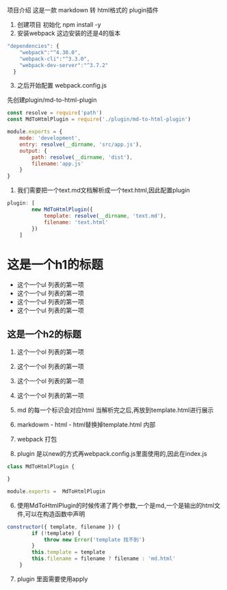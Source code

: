 项目介绍 这是一款 markdown 转 html格式的 plugin插件
1. 创建项目 初始化 npm install -y
2. 安装webpack 这边安装的还是4的版本
```js
"dependencies": {
    "webpack":"^4.30.0",
    "webpack-cli":"^3.3.0",
    "webpack-dev-server":"^3.7.2"
  }
```
3. 之后开始配置 webpack.config.js

先创建plugin/md-to-html-plugin
```js
const resolve = require('path')
const MdToHtmlPlugin = require('./plugin/md-to-html-plugin')

module.exports = {
    mode: 'development',
    entry: resolve(__dirname, 'src/app.js'),
    output: {
        path: resolve(__dirname, 'dist'),
        filename:'app.js'
    }
}
```

1. 我们需要把一个text.md文档解析成一个text.html,因此配置plugin
```js
plugin: [
        new MdToHtmlPlugin({
            template: resolve(__dirname, 'text.md'),
            filename: 'text.html'
        })
    ]
```

# 这是一个h1的标题
- 这个一个ul 列表的第一项
- 这个一个ul 列表的第一项
- 这个一个ul 列表的第一项
- 这个一个ul 列表的第一项

## 这是一个h2的标题
1. 这个一个ol 列表的第一项
2. 这个一个ol 列表的第一项
3. 这个一个ol 列表的第一项
4. 这个一个ol 列表的第一项

2. md 的每一个标识会对应html 当解析完之后,再放到template.html进行展示

3. markdowm - html - html替换掉template.html 内部

4. webpack 打包

5. plugin 是以new的方式再webpack.config.js里面使用的,因此在index.js
```js
class MdToHtmlPlugin {

}

module.exports =  MdToHtmlPlugin
```
6. 使用MdToHtmlPlugin的时候传递了两个参数,一个是md,一个是输出的html文件,可以在构造函数中声明
```js
constructor({ template, filename }) {
        if (!template) {
            throw new Error('template 找不到')
        }
        this.template = template
        this.filename = filename ? filename : 'md.html'
    }
```

7. plugin 里面需要使用apply
